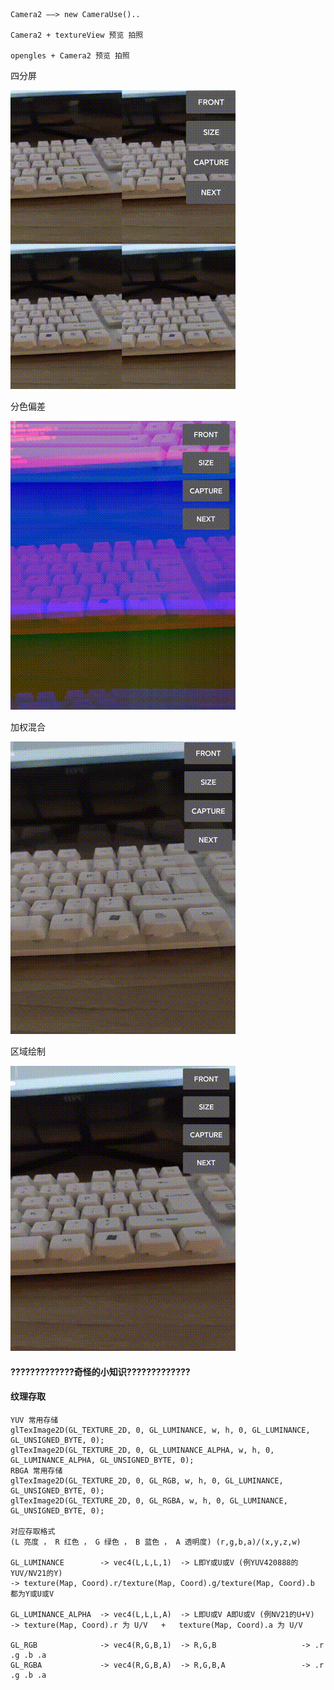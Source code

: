```
Camera2 ——> new CameraUse()..

Camera2 + textureView 预览 拍照

opengles + Camera2 预览 拍照
```

四分屏

![Image text](https://github.com/ABCDQ123/opengltest/blob/main/lib_camera/image/split.gif)

分色偏差

![Image text](https://github.com/ABCDQ123/opengltest/blob/main/lib_camera/image/offset.gif)

加权混合

![Image text](https://github.com/ABCDQ123/opengltest/blob/main/lib_camera/image/mix.gif)

区域绘制

![Image text](https://github.com/ABCDQ123/opengltest/blob/main/lib_camera/image/circle.gif)

#### ?????????????奇怪的小知识?????????????

#### 纹理存取

```
YUV 常用存储
glTexImage2D(GL_TEXTURE_2D, 0, GL_LUMINANCE, w, h, 0, GL_LUMINANCE, GL_UNSIGNED_BYTE, 0); 
glTexImage2D(GL_TEXTURE_2D, 0, GL_LUMINANCE_ALPHA, w, h, 0, GL_LUMINANCE_ALPHA, GL_UNSIGNED_BYTE, 0);
RBGA 常用存储
glTexImage2D(GL_TEXTURE_2D, 0, GL_RGB, w, h, 0, GL_LUMINANCE, GL_UNSIGNED_BYTE, 0);
glTexImage2D(GL_TEXTURE_2D, 0, GL_RGBA, w, h, 0, GL_LUMINANCE, GL_UNSIGNED_BYTE, 0);

对应存取格式
(L 亮度 ， R 红色 ， G 绿色 ， B 蓝色 ， A 透明度) (r,g,b,a)/(x,y,z,w)

GL_LUMINANCE        -> vec4(L,L,L,1)  -> L即Y或U或V (例YUV420888的YUV/NV21的Y) 
-> texture(Map, Coord).r/texture(Map, Coord).g/texture(Map, Coord).b 都为Y或U或V

GL_LUMINANCE_ALPHA  -> vec4(L,L,L,A)  -> L即U或V A即U或V (例NV21的U+V)    
-> texture(Map, Coord).r 为 U/V   +   texture(Map, Coord).a 为 U/V

GL_RGB              -> vec4(R,G,B,1)  -> R,G,B                   -> .r .g .b .a
GL_RGBA             -> vec4(R,G,B,A)  -> R,G,B,A                 -> .r .g .b .a
```


